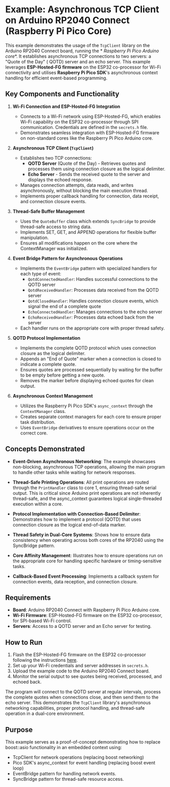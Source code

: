 Example: Asynchronous TCP Client on Arduino RP2040 Connect (Raspberry Pi Pico Core)
===================================================================================

This example demonstrates the usage of the `TcpClient` library on the Arduino RP2040 Connect board, running the *
*Raspberry Pi Pico Arduino core**. It establishes asynchronous TCP connections to two servers: a "Quote of the Day" (
QOTD) server and an echo server. This example leverages **ESP-Hosted-FG firmware** on the ESP32 co-processor for Wi-Fi
connectivity and utilises **Raspberry Pi Pico SDK**'s asynchronous context handling for efficient event-based
programming.

Key Components and Functionality
--------------------------------

1. **Wi-Fi Connection and ESP-Hosted-FG Integration**

    * Connects to a Wi-Fi network using ESP-Hosted-FG, which enables Wi-Fi capability on the ESP32 co-processor through
      SPI communication. Credentials are defined in the `secrets.h` file.
    * Demonstrates seamless integration with ESP-Hosted-FG firmware on non-standard cores like the Raspberry Pi Pico
      Arduino core.

2. **Asynchronous TCP Client (`TcpClient`)**

    * Establishes two TCP connections:
        * **QOTD Server** (Quote of the Day) - Retrieves quotes and processes them using connection closure as the
          logical delimiter.
        * **Echo Server** - Sends the received quote to the server and displays the echoed response.
    * Manages connection attempts, data reads, and writes asynchronously, without blocking the main execution thread.
    * Implements proper callback handling for connection, data receipt, and connection closure events.

3. **Thread-Safe Buffer Management**

    * Uses the `QuoteBuffer` class which extends `SyncBridge` to provide thread-safe access to string data.
    * Implements SET, GET, and APPEND operations for flexible buffer manipulation.
    * Ensures all modifications happen on the core where the ContextManager was initialized.

4. **Event Bridge Pattern for Asynchronous Operations**

    * Implements the `EventBridge` pattern with specialized handlers for each type of event:
        * `QotdConnectedHandler`: Handles successful connections to the QOTD server
        * `QotdReceivedHandler`: Processes data received from the QOTD server
        * `QotdClosedHandler`: Handles connection closure events, which signal the end of a complete quote
        * `EchoConnectedHandler`: Manages connections to the echo server
        * `EchoReceivedHandler`: Processes data echoed back from the server
    * Each handler runs on the appropriate core with proper thread safety.

5. **QOTD Protocol Implementation**

    * Implements the complete QOTD protocol which uses connection closure as the logical delimiter.
    * Appends an "End of Quote" marker when a connection is closed to indicate a complete quote.
    * Ensures quotes are processed sequentially by waiting for the buffer to be empty before getting a new quote.
    * Removes the marker before displaying echoed quotes for clean output.

6. **Asynchronous Context Management**

    * Utilizes the Raspberry Pi Pico SDK's `async_context` through the `ContextManager` class.
    * Creates separate context managers for each core to ensure proper task distribution.
    * Uses `EventBridge` derivatives to ensure operations occur on the correct core.

Concepts Demonstrated
---------------------

* **Event-Driven Asynchronous Networking**: The example showcases non-blocking, asynchronous TCP operations, allowing
  the main program to handle other tasks while waiting for network responses.

* **Thread-Safe Printing Operations**: All print operations are routed through the `PrintHandler` class to core 1,
  ensuring thread-safe serial output. This is critical since Arduino print operations are not inherently thread-safe,
  and the async_context guarantees logical single-threaded execution within a core.

* **Protocol Implementation with Connection-Based Delimiter**: Demonstrates how to implement a protocol (QOTD) that uses
  connection closure as the logical end-of-data marker.

* **Thread Safety in Dual-Core Systems**: Shows how to ensure data consistency when operating across both cores of the
  RP2040 using the SyncBridge pattern.

* **Core Affinity Management**: Illustrates how to ensure operations run on the appropriate core for handling specific
  hardware or timing-sensitive tasks.

* **Callback-Based Event Processing**: Implements a callback system for connection events, data reception, and
  connection closure.

Requirements
------------

* **Board**: Arduino RP2040 Connect with Raspberry Pi Pico Arduino core.
* **Wi-Fi Firmware**: ESP-Hosted-FG firmware on the ESP32 co-processor, for SPI-based Wi-Fi control.
* **Servers**: Access to a QOTD server and an Echo server for testing.

How to Run
----------

1. Flash the ESP-Hosted-FG firmware on the ESP32 co-processor following the
   instructions [here](https://github.com/Networking-for-Arduino/ESPHost).
2. Set up your Wi-Fi credentials and server addresses in `secrets.h`.
3. Upload the example code to the Arduino RP2040 Connect board.
4. Monitor the serial output to see quotes being received, processed, and echoed back.

The program will connect to the QOTD server at regular intervals, process the complete quotes when connections close,
and then send them to the echo server. This demonstrates the `TcpClient` library's asynchronous networking
capabilities, proper protocol handling, and thread-safe operation in a dual-core environment.

Purpose
-------
This example serves as a proof-of-concept demonstrating how to replace boost::asio functionality in an embedded context
using:

- TcpClient for network operations (replacing boost networking)
- Pico SDK's async_context for event handling (replacing boost event loop)
- EventBridge pattern for handling network events.
- SyncBridge pattern for thread-safe resource access.
